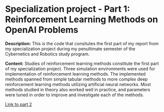 # Specialization project - Part 1: Reinforcement Learning Methods on OpenAI Problems

**Description:** This is the code that consitutes the first part of my report from my specialization project during my penultimate semester of the Cybernetics and Robotics study program.

**Content:** Studies of reinforcement learning methods constitute the first part of my specialization project. Three simulation environments were used for implementation of reinforcement learning methods.
The implemented methods spanned from simple tabular methods to more complex deep reinforcement learning methods utilizing artificial neural networks. Most methods studied in theory also worked well in practice, and parameters were tuned in order to improve and investigate each of the methods.

[Link to part 2](https://github.com/oyvindhg/ComputerVision-ObjectDetection)
